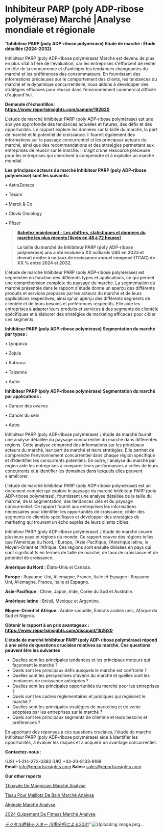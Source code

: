 # Inhibiteur PARP (poly ADP-ribose polymérase) Marché |Analyse mondiale et régionale

"<strong>Inhibiteur PARP (poly ADP-ribose polymérase) Étude de marché : Étude détaillée (2024-2032)</strong>

Inhibiteur PARP (poly ADP-ribose polymérase) Marché est devenu de plus en plus vital à l'ère de l'évaluation, car les entreprises s'efforcent de rester en tête de la concurrence et d'anticiper les tendances changeantes du marché et les préférences des consommateurs. En fournissant des informations précieuses sur le comportement des clients, les tendances du marché et la dynamique concurrentielle, nous aidons à développer des stratégies efficaces pour réussir dans l'environnement commercial difficile d'aujourd'hui.

<strong>Demande d'échantillon: <a href=https://www.reportsinsights.com/sample/192620>https://www.reportsinsights.com/sample/192620</a></strong>

L'étude de marché Inhibiteur PARP (poly ADP-ribose polymérase) est une analyse approfondie des tendances actuelles et futures, des défis et des opportunités. Le rapport explore les données sur la taille du marché, la part de marché et le potentiel de croissance. Il fournit également des informations sur le paysage concurrentiel et les principaux acteurs du marché, ainsi que des recommandations et des stratégies permettant aux entreprises de réussir sur le marché. Il s'agit d'une ressource précieuse pour les entreprises qui cherchent à comprendre et à exploiter un marché mondial.

<strong>Les principaux acteurs du marché Inhibiteur PARP (poly ADP-ribose polymérase) sont les suivants:</strong>

• AstraZeneca

• Tesaro

• Merck & Co

• Clovis Oncology

• Pfizer
<blockquote><a href=https://www.reportsinsights.com/buynow/192620><span style=text-decoration: underline;><strong>Achetez maintenant - Les chiffres, statistiques et données du marché les plus récents [livrés en 48 à 72 heures]</strong></span></a></blockquote>
<blockquote><span style=text-decoration: underline;><strong>La taille du marché de Inhibiteur PARP (poly ADP-ribose polymérase) ans a été évaluée à XX milliards USD en 2023 et devrait croître à un taux de croissance annuel composé (TCAC) de XX % entre 2024 et 2032.</strong></span></blockquote>
L'étude de marché Inhibiteur PARP (poly ADP-ribose polymérase) est segmentée en fonction des différents types et applications, ce qui permet une compréhension complète du paysage du marché. La segmentation du marché présentée dans le rapport d'étude donne un aperçu des différents produits et services proposés par les acteurs du marché et de leurs applications respectives, ainsi qu'un aperçu des différents segments de clientèle et de leurs besoins et préférences respectifs. Elle aide les entreprises à adapter leurs produits et services à des segments de clientèle spécifiques et à élaborer des stratégies de marketing efficaces pour cibler ces segments.

<strong>Inhibiteur PARP (poly ADP-ribose polymérase) Segmentation du marché par types :</strong>

• Lynparza

• Zejula

• Rubraca

• Talzenna

• Autre

<strong>Inhibiteur PARP (poly ADP-ribose polymérase) Segmentation du marché par applications :</strong>

• Cancer des ovaires

• Cancer du sein

• Autre

Inhibiteur PARP (poly ADP-ribose polymérase) L'étude de marché fournit une analyse détaillée du paysage concurrentiel du marché dans différentes régions. Cette analyse comprend des informations sur les principaux acteurs du marché, leur part de marché et leurs stratégies. Elle permet de comprendre l'environnement concurrentiel dans chaque région spécifique et d'identifier les concurrents potentiels. En outre, l'analyse du marché par région aide les entreprises à comparer leurs performances à celles de leurs concurrents et à identifier les domaines dans lesquels elles peuvent s'améliorer.

L'étude de marché Inhibiteur PARP (poly ADP-ribose polymérase) est un document complet qui explore le paysage du marché Inhibiteur PARP (poly ADP-ribose polymérase), fournissant une analyse détaillée de la taille du marché, de la segmentation, des tendances clés et du paysage concurrentiel. Ce rapport fournit aux entreprises les informations nécessaires pour identifier les opportunités de croissance, cibler des segments de clientèle spécifiques et développer des stratégies de marketing qui trouvent un écho auprès de leurs clients cibles.

Inhibiteur PARP (poly ADP-ribose polymérase) L'étude de marché couvre plusieurs pays et régions du monde. Ce rapport couvre des régions telles que l'Amérique du Nord, l'Europe, l'Asie-Pacifique, l'Amérique latine, le Moyen-Orient et l'Afrique. Ces régions sont ensuite divisées en pays qui sont significatifs en termes de taille de marché, de taux de croissance et de potentiel de croissance..

<strong>Amérique du Nord :</strong> États-Unis et Canada.

<strong>Europe</strong> : Royaume-Uni, Allemagne, France, Italie et Espagne : Royaume-Uni, Allemagne, France, Italie et Espagne.

<strong>Asie-Pacifique</strong> : Chine, Japon, Inde, Corée du Sud et Australie.

<strong>Amérique latine</strong> : Brésil, Mexique et Argentine.

<strong>Moyen-Orient et Afrique</strong> : Arabie saoudite, Émirats arabes unis, Afrique du Sud et Nigeria.

<strong>Obtenir le rapport à un prix avantageux : <a href=https://www.reportsinsights.com/discount/192620>https://www.reportsinsights.com/discount/192620</a></strong>

<strong>L'étude de marché Inhibiteur PARP (poly ADP-ribose polymérase) répond à une série de questions cruciales relatives au marché. Ces questions peuvent être les suivantes</strong>
<ul>
  <li>Quelles sont les principales tendances et les principaux moteurs qui façonnent le marché ?</li>
  <li>Quels sont les principaux défis auxquels le marché est confronté ?</li>
  <li>Quelles sont les perspectives d'avenir du marché et quelles sont les tendances de croissance anticipées ?</li>
  <li>Quelles sont les principales opportunités du marché pour les entreprises ?</li>
  <li>Quels sont les cadres réglementaires et juridiques qui régissent le marché ?</li>
  <li>Quelles sont les principales stratégies de marketing et de vente adoptées par les entreprises sur le marché ?</li>
  <li>Quels sont les principaux segments de clientèle et leurs besoins et préférences ?</li>
</ul>
En apportant des réponses à ces questions cruciales, l'étude de marché Inhibiteur PARP (poly ADP-ribose polymérase) aide à identifier les opportunités, à évaluer les risques et à acquérir un avantage concurrentiel.

<strong>Contactez-nous :</strong>

(US) +1-214-272-0393
(UK) +44-20-8133-9198
<strong>Email:</strong> <a>info@reportsinsights.com</a>
<strong>Sales:</strong> <a>sales@reportsinsights.com</a>

<strong>Our other reports</strong>

<a href=https://www.linkedin.com/pulse/%C3%A9thoxyde-de-magn%C3%A9sium-march%C3%A9-taille-part-perspectives-xgo0f/>Thoxyde De Magnsium Marché Analyse</a>

<a href=https://www.linkedin.com/pulse/tissu-pour-maillots-de-bain-march%C3%A9-analyse-jrwnc/>Tissu Pour Maillots De Bain Marché Analyse</a>

<a href=https://www.linkedin.com/pulse/alginate-march%C3%A9-personnalisation-avec-r%C3%A9sultat-uph3f/>Alginate Marché Analyse</a>

<a href=https://www.linkedin.com/pulse/2024-%C3%A9quipement-de-fitness-march%C3%A9-paysage-comprenant-wwunc/>2024 Quipement De Fitness Marché Analyse</a>

<a href=https://www.linkedin.com/pulse/デジタル絶縁テスター-市場2023完全な地域分析-reports-insights-expert/>デジタル絶縁テスター 市場分析による2031</a>"
![Uploading image.png…]()
